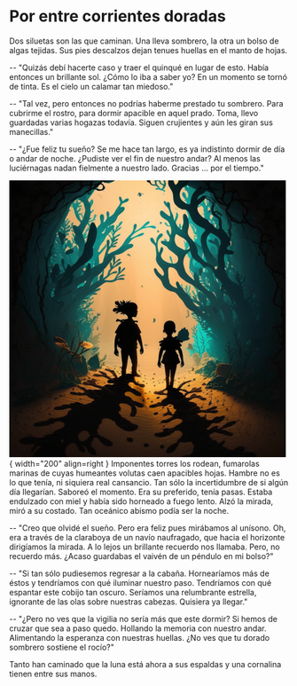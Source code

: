 # Por entre corrientes doradas

Dos siluetas son las que caminan. Una lleva sombrero, la otra un bolso
de algas tejidas. Sus pies descalzos dejan tenues huellas en el manto
de hojas.

-- "Quizás debí hacerte caso y traer el quinqué en lugar de esto.
Había entonces un brillante sol. ¿Cómo lo iba a saber yo? En un
momento se tornó de tinta. Es el cielo un calamar tan miedoso."

-- "Tal vez, pero entonces no podrías haberme prestado tu sombrero.
Para cubrirme el rostro, para dormir apacible en aquel prado. Toma,
llevo guardadas varias hogazas todavía. Siguen crujientes y aún les
giran sus manecillas."

-- "¿Fue feliz tu sueño? Se me hace tan largo, es ya indistinto dormir
de día o andar de noche. ¿Pudiste ver el fin de nuestro andar? Al
menos las luciérnagas nadan fielmente a nuestro lado. Gracias ... por
el tiempo."


![Fumarolas marinas](img/corrientes-a.png){ width="200" align=right }
Imponentes torres los rodean, fumarolas marinas de cuyas humeantes
volutas caen apacibles hojas. Hambre no es lo que tenía, ni siquiera
real cansancio. Tan sólo la incertidumbre de si algún día llegarían.
Saboreó el momento. Era su preferido, tenía pasas. Estaba endulzado
con miel y había sido horneado a fuego lento. Alzó la mirada, miró a
su costado. Tan oceánico abismo podía ser la noche.


-- "Creo que olvidé el sueño. Pero era feliz pues mirábamos al
unísono. Oh, era a través de la claraboya de un navío naufragado, que
hacia el horizonte dirigíamos la mirada. A lo lejos un brillante
recuerdo nos llamaba. Pero, no recuerdo más. ¿Acaso guardabas el
vaivén de un péndulo en mi bolso?"

-- "Si tan sólo pudiesemos regresar a la cabaña. Hornearíamos más de
éstos y tendríamos con qué iluminar nuestro paso. Tendríamos con
qué espantar este cobijo tan oscuro. Seríamos una relumbrante
estrella, ignorante de las olas sobre nuestras cabezas. Quisiera ya
llegar."

-- "¿Pero no ves que la vigilia no sería más que este dormir? Si hemos
de cruzar que sea a paso quedo. Hollando la memoria con nuestro andar.
Alimentando la esperanza con nuestras huellas. ¿No ves que tu dorado
sombrero sostiene el rocío?"

Tanto han caminado que la luna está ahora a sus espaldas y una
cornalina tienen entre sus manos.
